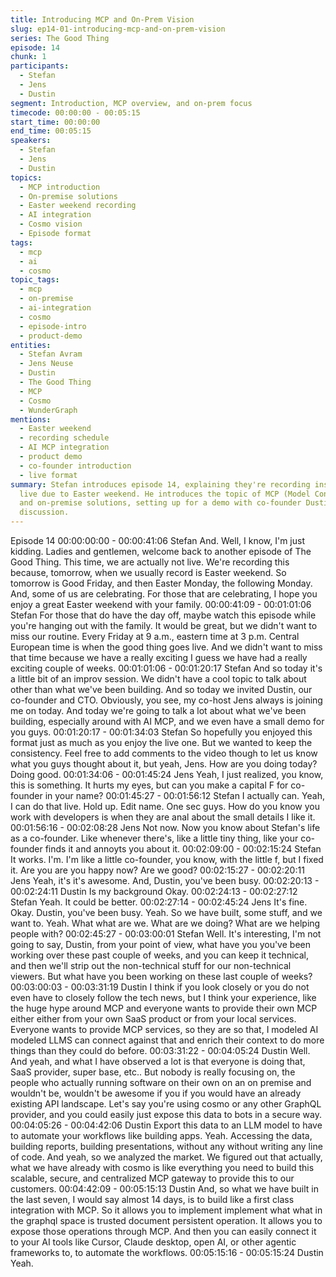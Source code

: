 ```yaml
---
title: Introducing MCP and On-Prem Vision
slug: ep14-01-introducing-mcp-and-on-prem-vision
series: The Good Thing
episode: 14
chunk: 1
participants:
  - Stefan
  - Jens
  - Dustin
segment: Introduction, MCP overview, and on-prem focus
timecode: 00:00:00 - 00:05:15
start_time: 00:00:00
end_time: 00:05:15
speakers:
  - Stefan
  - Jens
  - Dustin
topics:
  - MCP introduction
  - On-premise solutions
  - Easter weekend recording
  - AI integration
  - Cosmo vision
  - Episode format
tags:
  - mcp
  - ai
  - cosmo
topic_tags:
  - mcp
  - on-premise
  - ai-integration
  - cosmo
  - episode-intro
  - product-demo
entities:
  - Stefan Avram
  - Jens Neuse
  - Dustin
  - The Good Thing
  - MCP
  - Cosmo
  - WunderGraph
mentions:
  - Easter weekend
  - recording schedule
  - AI MCP integration
  - product demo
  - co-founder introduction
  - live format
summary: Stefan introduces episode 14, explaining they're recording instead of going
  live due to Easter weekend. He introduces the topic of MCP (Model Context Protocol)
  and on-premise solutions, setting up for a demo with co-founder Dustin joining the
  discussion.
---
```

Episode 14
00:00:00:00 - 00:00:41:06
Stefan
And. Well, I know, I'm just kidding. Ladies and gentlemen, welcome back to another episode of
The Good Thing. This time, we are actually not live. We're recording this because, tomorrow,
when we usually record is Easter weekend. So tomorrow is Good Friday, and then Easter
Monday, the following Monday. And, some of us are celebrating. For those that are celebrating, I
hope you enjoy a great Easter weekend with your family.
00:00:41:09 - 00:01:01:06
Stefan
For those that do have the day off, maybe watch this episode while you're hanging out with the
family. It would be great, but we didn't want to miss our routine. Every Friday at 9 a.m., eastern
time at 3 p.m. Central European time is when the good thing goes live. And we didn't want to
miss that time because we have a really exciting I guess we have had a really exciting couple of
weeks.
00:01:01:06 - 00:01:20:17
Stefan
And so today it's a little bit of an improv session. We didn't have a cool topic to talk about other
than what we've been building. And so today we invited Dustin, our co-founder and CTO.
Obviously, you see, my co-host Jens always is joining me on today. And today we're going to
talk a lot about what we've been building, especially around with AI MCP, and we even have a
small demo for you guys.
00:01:20:17 - 00:01:34:03
Stefan
So hopefully you enjoyed this format just as much as you enjoy the live one. But we wanted to
keep the consistency. Feel free to add comments to the video though to let us know what you
guys thought about it, but yeah, Jens. How are you doing today? Doing good.
00:01:34:06 - 00:01:45:24
Jens
Yeah, I just realized, you know, this is something. It hurts my eyes, but can you make a capital F
for co-founder in your name?
00:01:45:27 - 00:01:56:12
Stefan
I actually can. Yeah, I can do that live. Hold up. Edit name. One sec guys. How do you know you
work with developers is when they are anal about the small details I like it.
00:01:56:16 - 00:02:08:28
Jens
Not now. Now you know about Stefan's life as a co-founder. Like whenever there's, like a little
tiny thing, like your co-founder finds it and annoyts you about it.
00:02:09:00 - 00:02:15:24
Stefan
It works. I'm. I'm like a little co-founder, you know, with the little f, but I fixed it. Are you are you
happy now? Are we good?
00:02:15:27 - 00:02:20:11
Jens
Yeah, it's it's awesome. And, Dustin, you've been busy.
00:02:20:13 - 00:02:24:11
Dustin
Is my background Okay.
00:02:24:13 - 00:02:27:12
Stefan
Yeah. It could be better.
00:02:27:14 - 00:02:45:24
Jens
It's fine. Okay. Dustin, you've been busy. Yeah. So we have built, some stuff, and we want to.
Yeah. What what are we. What are we doing? What are we helping people with?
00:02:45:27 - 00:03:00:01
Stefan
Well. It's interesting, I'm not going to say, Dustin, from your point of view, what have you you've
been working over these past couple of weeks, and you can keep it technical, and then we'll
strip out the non-technical stuff for our non-technical viewers. But what have you been working
on these last couple of weeks?
00:03:00:03 - 00:03:31:19
Dustin
I think if you look closely or you do not even have to closely follow the tech news, but I think
your experience, like the huge hype around MCP and everyone wants to provide their own MCP
either either from your own SaaS product or from your local services. Everyone wants to provide
MCP services, so they are so that, I modeled AI modeled LLMS can connect against that and
enrich their context to do more things than they could do before.
00:03:31:22 - 00:04:05:24
Dustin
Well. And yeah, and what I have observed a lot is that everyone is doing that, SaaS provider,
super base, etc.. But nobody is really focusing on, the people who actually running software on
their own on an on premise and wouldn't be, wouldn't be awesome if you if you would have an
already existing API landscape. Let's say you're using cosmo or any other GraphQL provider,
and you could easily just expose this data to bots in a secure way.
00:04:05:26 - 00:04:42:06
Dustin
Export this data to an LLM model to have to automate your workflows like building apps. Yeah.
Accessing the data, building reports, building presentations, without any without writing any line
of code. And yeah, so we analyzed the market. We figured out that actually, what we have
already with cosmo is like everything you need to build this scalable, secure, and centralized
MCP gateway to provide this to our customers.
00:04:42:09 - 00:05:15:13
Dustin
And, so what we have built in the last seven, I would say almost 14 days, is to build like a first
class integration with MCP. So it allows you to implement implement what what in the graphql
space is trusted document persistent operation. It allows you to expose those operations
through MCP. And then you can easily connect it to your AI tools like Cursor, Claude desktop,
open AI, or other agentic frameworks to, to automate the workflows.
00:05:15:16 - 00:05:15:24
Dustin
Yeah.